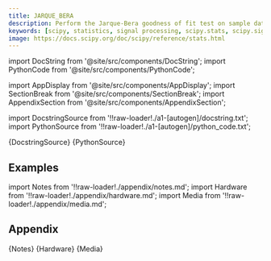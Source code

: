 ```yaml
---
title: JARQUE_BERA
description: Perform the Jarque-Bera goodness of fit test on sample data. The Jarque-Bera test tests whether the sample data has the skewness and kurtosis matching a normal distribution.  Note that this test only works for a large enough number of data samples (>2000) as the test statistic asymptotically has a Chi-squared distribution with 2 degrees of freedom.
keywords: [scipy, statistics, signal processing, scipy.stats, scipy.signal, scipy.stats.jarque_bera]
image: https://docs.scipy.org/doc/scipy/reference/stats.html
---
```


[//]: # (Custom component imports)

import DocString from '@site/src/components/DocString';
import PythonCode from '@site/src/components/PythonCode';

import AppDisplay from '@site/src/components/AppDisplay';
import SectionBreak from '@site/src/components/SectionBreak';
import AppendixSection from '@site/src/components/AppendixSection';

[//]: # (Docstring)

import DocstringSource from '!!raw-loader!./a1-[autogen]/docstring.txt';
import PythonSource from '!!raw-loader!./a1-[autogen]/python_code.txt';


<DocString>{DocstringSource}</DocString>
<PythonCode GLink='SCIPY/stats/JARQUE_BERA/JARQUE_BERA.py'>{PythonSource}</PythonCode>


<SectionBreak />

    

[//]: # (Examples)

## Examples

<AppDisplay 
  GLink='SCIPY/stats/JARQUE_BERA'
  nodeLabel='JARQUE_BERA'>
</AppDisplay>

<SectionBreak />

    

[//]: # (Appendix)

import Notes from '!!raw-loader!./appendix/notes.md';
import Hardware from '!!raw-loader!./appendix/hardware.md';
import Media from '!!raw-loader!./appendix/media.md';

## Appendix

<AppendixSection index={0} folderPath='nodes/SCIPY/stats/JARQUE_BERA/appendix/'>{Notes}</AppendixSection>
<AppendixSection index={1} folderPath='nodes/SCIPY/stats/JARQUE_BERA/appendix/'>{Hardware}</AppendixSection>
<AppendixSection index={2} folderPath='nodes/SCIPY/stats/JARQUE_BERA/appendix/'>{Media}</AppendixSection>


